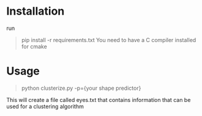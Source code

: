 # Installation
run
> pip install -r requirements.txt
You need to have a C compiler installed for cmake
# Usage
> python clusterize.py -p={your shape predictor}

This will create a file called eyes.txt that contains information that can be used for a clustering algorithm